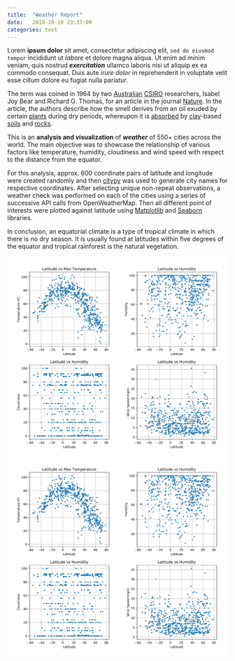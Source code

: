 ```yaml
---
title:  "Weather Report"
date:   2018-10-10 23:37:00
categories: text
---
```


Lorem **ipsum dolor** sit amet, consectetur adipiscing elit, `sed do eiusmod tempor` incididunt ut *labore* et dolore magna aliqua. Ut enim ad minim veniam, quis nostrud ***exercitation*** ullamco laboris nisi ut aliquip ex ea commodo consequat. Duis aute *irure dolor* in reprehenderit in voluptate velit esse cillum dolore eu fugiat nulla pariatur.

The term was coined in 1964 by two [Australian](https://en.wikipedia.org/wiki/Australia) [CSIRO](https://en.wikipedia.org/wiki/CSIRO) researchers, Isabel Joy Bear and Richard G. Thomas, for an article in the journal [Nature](https://en.wikipedia.org/wiki/Nature_(journal)). In the article, the authors describe how the smell derives from an oil exuded by certain [plants](https://en.wikipedia.org/wiki/Plants) during dry periods, whereupon it is [absorbed](https://en.wikipedia.org/wiki/Absorption_(chemistry)) by [clay](https://en.wikipedia.org/wiki/Clay)-based [soils](https://en.wikipedia.org/wiki/Soil) and [rocks](https://en.wikipedia.org/wiki/Rock_(geology)).

This is an **analysis and visualization** of ***weather*** of 550+ cities across the world. The main objective was to showcase the relationship of various factors like temperature, humidity, cloudiness and wind speed with respect to the distance from the equator. 

For this analysis, approx. 600 coordinate pairs of latitude and longitude were created randomly and then [citypy](https://pypi.org/project/citipy/) was used to generate city names for respective coordinates. After selecting unique non-repeat observations, a weather check was performed on each of the cities using a series of successive API calls from OpenWeatherMap. Then all different point of interests were plotted against latitude using [Matplotlib](https://matplotlib.org/) and [Seaborn](https://seaborn.pydata.org/) libraries.

In conclusion, an equatorial climate is a type of tropical climate in which there is no dry season. It is usually found at latitudes within five degrees of the equator and tropical rainforest is the natural vegetation.


![Alt text](https://github.com/vittalsiddaiah/UTDataAnalyticsAssignments/blob/master/images/WeatherReport.svg?sanitize=true)
<img src="https://github.com/vittalsiddaiah/UTDataAnalyticsAssignments/blob/master/images/WeatherReport.svg?sanitize=true">